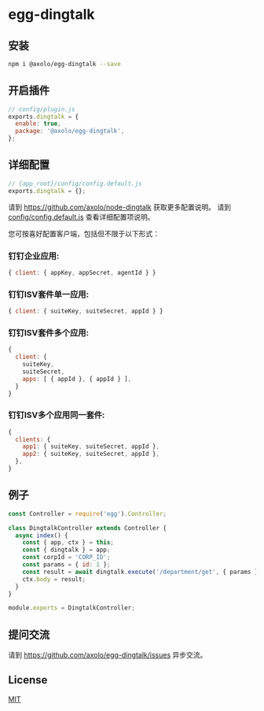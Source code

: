 # egg-dingtalk

## 安装

```bash
npm i @axolo/egg-dingtalk --save
```

## 开启插件

```js
// config/plugin.js
exports.dingtalk = {
  enable: true,
  package: '@axolo/egg-dingtalk',
};
```


## 详细配置

```js
// {app_root}/config/config.default.js
exports.dingtalk = {};
```

请到 <https://github.com/axolo/node-dingtalk> 获取更多配置说明。
请到 [config/config.default.js](config/config.default.js) 查看详细配置项说明。

您可按喜好配置客户端，包括但不限于以下形式：

### 钉钉企业应用:

```js
{ client: { appKey, appSecret, agentId } }
```

### 钉钉ISV套件单一应用:

```js
{ client: { suiteKey, suiteSecret, appId } }
```

### 钉钉ISV套件多个应用:

```js
{
  client: {
    suiteKey,
    suiteSecret,
    apps: [ { appId }, { appId } ],
  }
}
```

### 钉钉ISV多个应用同一套件:

```js
{
  clients: {
    app1: { suiteKey, suiteSecret, appId },
    app2: { suiteKey, suiteSecret, appId },
  },
}
```

## 例子

```js
const Controller = require('egg').Controller;

class DingtalkController extends Controller {
  async index() {
    const { app, ctx } = this;
    const { dingtalk } = app;
    const corpId = 'CORP_ID';
    const params = { id: 1 };
    const result = await dingtalk.execute('/department/get', { params }, { corpId });
    ctx.body = result;
  }
}

module.exports = DingtalkController;
```

## 提问交流

请到 <https://github.com/axolo/egg-dingtalk/issues> 异步交流。

## License

[MIT](LICENSE)
